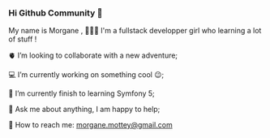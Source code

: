 ### Hi Github Community 🧠


My name is Morgane , 
👩🏼‍🦳 I'm a fullstack developper girl who learning a lot of stuff !

🫀 I’m looking to collaborate with a new adventure;

💻 I’m currently working on something cool 😉;

🐘 I’m currently finish to learning Symfony 5;

💬 Ask me about anything, I am happy to help;

📲 How to reach me: morgane.mottey@gmail.com



